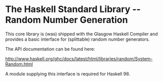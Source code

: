 

The Haskell Standard Library -- Random Number Generation
========================================================

This core library is (was) shipped with the Glasgow Haskell Compiler and
provides a basic interface for (splittable) random number generators.

The API documentation can be found here:

   http://www.haskell.org/ghc/docs/latest/html/libraries/random/System-Random.html

A module supplying this interface is required for Haskell 98.

